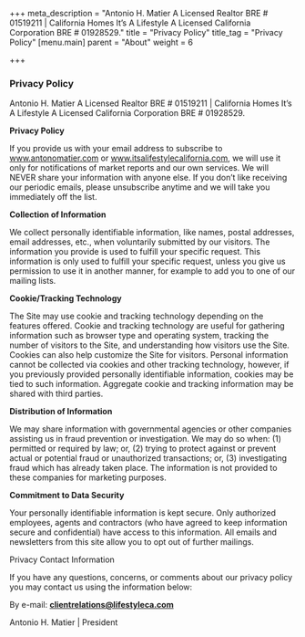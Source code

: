 +++
meta_description = "Antonio H. Matier A Licensed Realtor BRE # 01519211 | California Homes It’s A Lifestyle A Licensed California Corporation BRE # 01928529."
title = "Privacy Policy"
title_tag = "Privacy Policy"
[menu.main]
parent = "About"
weight = 6

+++
### Privacy Policy

Antonio H. Matier A Licensed Realtor BRE # 01519211 | California Homes It’s A Lifestyle A Licensed California Corporation BRE # 01928529.

**Privacy Policy**

If you provide us with your email address to subscribe to www.antonomatier.com or www.itsalifestylecalifornia.com, we will use it only for notifications of market reports and our own services. We will NEVER share your information with anyone else. If you don’t like receiving our periodic emails, please unsubscribe anytime and we will take you immediately off the list.

**Collection of Information**

We collect personally identifiable information, like names, postal addresses, email addresses, etc., when voluntarily submitted by our visitors. The information you provide is used to fulfill your specific request. This information is only used to fulfill your specific request, unless you give us permission to use it in another manner, for example to add you to one of our mailing lists.

**Cookie/Tracking Technology**

The Site may use cookie and tracking technology depending on the features offered. Cookie and tracking technology are useful for gathering information such as browser type and operating system, tracking the number of visitors to the Site, and understanding how visitors use the Site. Cookies can also help customize the Site for visitors. Personal information cannot be collected via cookies and other tracking technology, however, if you previously provided personally identifiable information, cookies may be tied to such information. Aggregate cookie and tracking information may be shared with third parties.

**Distribution of Information**

We may share information with governmental agencies or other companies assisting us in fraud prevention or investigation. We may do so when: (1) permitted or required by law; or, (2) trying to protect against or prevent actual or potential fraud or unauthorized transactions; or, (3) investigating fraud which has already taken place. The information is not provided to these companies for marketing purposes.

**Commitment to Data Security**

Your personally identifiable information is kept secure. Only authorized employees, agents and contractors (who have agreed to keep information secure and confidential) have access to this information. All emails and newsletters from this site allow you to opt out of further mailings.

Privacy Contact Information

If you have any questions, concerns, or comments about our privacy policy you may contact us using the information below:

By e-mail: **clientrelations@lifestyleca.com**

Antonio H. Matier | President